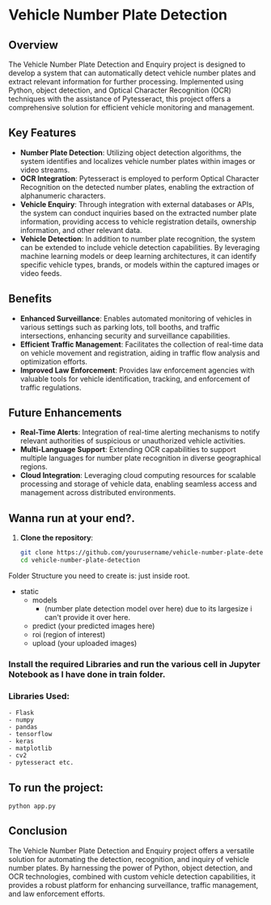 # Vehicle Number Plate Detection

## Overview

The Vehicle Number Plate Detection and Enquiry project is designed to develop a system that can automatically detect vehicle number plates and extract relevant information for further processing. Implemented using Python, object detection, and Optical Character Recognition (OCR) techniques with the assistance of Pytesseract, this project offers a comprehensive solution for efficient vehicle monitoring and management.

## Key Features

-   **Number Plate Detection**: Utilizing object detection algorithms, the system identifies and localizes vehicle number plates within images or video streams.
-   **OCR Integration**: Pytesseract is employed to perform Optical Character Recognition on the detected number plates, enabling the extraction of alphanumeric characters.
-   **Vehicle Enquiry**: Through integration with external databases or APIs, the system can conduct inquiries based on the extracted number plate information, providing access to vehicle registration details, ownership information, and other relevant data.
-   **Vehicle Detection**: In addition to number plate recognition, the system can be extended to include vehicle detection capabilities. By leveraging machine learning models or deep learning architectures, it can identify specific vehicle types, brands, or models within the captured images or video feeds.

## Benefits

-   **Enhanced Surveillance**: Enables automated monitoring of vehicles in various settings such as parking lots, toll booths, and traffic intersections, enhancing security and surveillance capabilities.
-   **Efficient Traffic Management**: Facilitates the collection of real-time data on vehicle movement and registration, aiding in traffic flow analysis and optimization efforts.
-   **Improved Law Enforcement**: Provides law enforcement agencies with valuable tools for vehicle identification, tracking, and enforcement of traffic regulations.

## Future Enhancements

-   **Real-Time Alerts**: Integration of real-time alerting mechanisms to notify relevant authorities of suspicious or unauthorized vehicle activities.
-   **Multi-Language Support**: Extending OCR capabilities to support multiple languages for number plate recognition in diverse geographical regions.
-   **Cloud Integration**: Leveraging cloud computing resources for scalable processing and storage of vehicle data, enabling seamless access and management across distributed environments.

## Wanna run at your end?.

1. **Clone the repository**:
    ```bash
    git clone https://github.com/yourusername/vehicle-number-plate-detection.git
    cd vehicle-number-plate-detection
    ```

Folder Structure you need to create is: just inside root.

-   static
    -   models
        -   (number plate detection model over here) due to its largesize i can't provide it over here.
    -   predict (your predicted images here)
    -   roi (region of interest)
    -   upload (your uploaded images)

### Install the required Libraries and run the various cell in Jupyter Notebook as I have done in train folder.

### Libraries Used:

    - Flask
    - numpy
    - pandas
    - tensorflow
    - keras
    - matplotlib
    - cv2
    - pytesseract etc.

## To run the project:

```
python app.py
```

## Conclusion

The Vehicle Number Plate Detection and Enquiry project offers a versatile solution for automating the detection, recognition, and inquiry of vehicle number plates. By harnessing the power of Python, object detection, and OCR technologies, combined with custom vehicle detection capabilities, it provides a robust platform for enhancing surveillance, traffic management, and law enforcement efforts.
